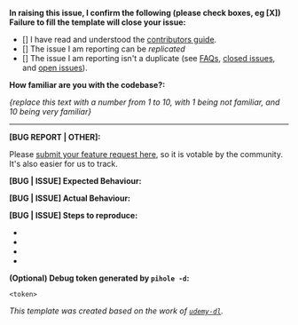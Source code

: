 **In raising this issue, I confirm the following (please check boxes, eg [X]) Failure to fill the template will close your issue:**

- [] I have read and understood the [contributors guide](https://github.com/pi-hole/pi-hole/blob/master/CONTRIBUTING.md).
- [] The issue I am reporting can be *replicated*
- [] The issue I am reporting isn't a duplicate (see [FAQs](https://github.com/pi-hole/pi-hole/wiki/FAQs), [closed issues](https://github.com/pi-hole/pi-hole/issues?utf8=%E2%9C%93&q=is%3Aissue%20is%3Aclosed%20), and [open issues](https://github.com/pi-hole/pi-hole/issues)).

**How familiar are you with the codebase?:**

_{replace this text with a number from 1 to 10, with 1 being not familiar, and 10 being very familiar}_

---
**[BUG REPORT | OTHER]:**

Please [submit your feature request here](https://discourse.pi-hole.net/c/feature-requests), so it is votable by the community.  It's also easier for us to track.

**[BUG | ISSUE] Expected Behaviour:**


**[BUG | ISSUE] Actual Behaviour:**


**[BUG | ISSUE] Steps to reproduce:**

-
-
-
-

**(Optional) Debug token generated by `pihole -d`:**

`<token>`

_This template was created based on the work of [`udemy-dl`](https://github.com/nishad/udemy-dl/blob/master/LICENSE)._
